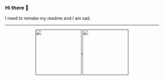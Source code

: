 ### Hi there 👋

I need to remake my readme and I am sad.

---
<div align="center">
  <a href="">
    <img height=150 align="center" src="https://github-readme-stats.vercel.app/api?username=narlyx" />
  </a>
  <a href="">
    <img height=150 align="center" src="https://github-readme-stats.vercel.app/api/top-langs?username=narlyx&layout=compact&langs_count=8&card_width=320" />
  </a>
</div>
